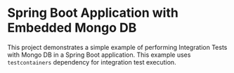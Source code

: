 # Spring Boot Application with Embedded Mongo DB

This project demonstrates a simple example of performing Integration Tests with Mongo DB in a Spring Boot application.
This example uses `testcontainers` dependency for integration test execution.